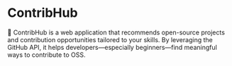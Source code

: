 # ContribHub
🧭 ContribHub is a web application that recommends open-source projects and contribution opportunities tailored to your skills. By leveraging the GitHub API, it helps developers—especially beginners—find meaningful ways to contribute to OSS.
